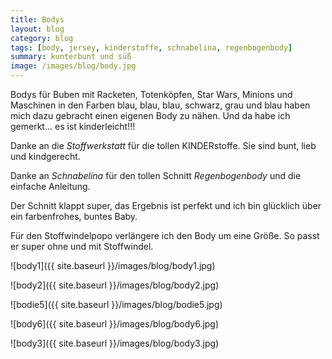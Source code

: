 ```yaml
---
title: Bodys
layout: blog
category: blog
tags: [body, jersey, kinderstoffe, schnabelina, regenbogenbody]  
summary: kunterbunt und süß
image: /images/blog/body.jpg
---
```


Bodys für Buben mit Racketen, Totenköpfen, Star Wars, Minions und Maschinen in den Farben blau, blau, blau, schwarz, grau und blau haben mich dazu gebracht einen eigenen Body zu nähen. Und da habe ich gemerkt... es ist kinderleicht!!!

Danke an die *Stoffwerkstatt* für die tollen KINDERstoffe. Sie sind bunt, lieb und kindgerecht. 

Danke an *Schnabelina* für den tollen Schnitt *Regenbogenbody* und die einfache Anleitung. 

Der Schnitt klappt super, das Ergebnis ist perfekt und ich bin glücklich über ein farbenfrohes, buntes Baby. 

Für den Stoffwindelpopo verlängere ich den Body um eine Größe. So passt er super ohne und mit Stoffwindel. 

![body1]({{ site.baseurl }}/images/blog/body1.jpg)

![body2]({{ site.baseurl }}/images/blog/body2.jpg)

![bodie5]({{ site.baseurl }}/images/blog/bodie5.jpg)

![body6]({{ site.baseurl }}/images/blog/body6.jpg)

![body3]({{ site.baseurl }}/images/blog/body3.jpg)